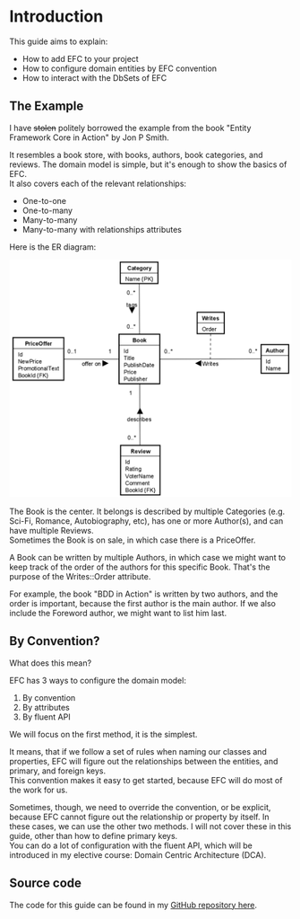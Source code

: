 # Introduction
This guide aims to explain:
* How to add EFC to your project
* How to configure domain entities by EFC convention
* How to interact with the DbSets of EFC

## The Example
I have <s>stolen</s> politely borrowed the example from the book "Entity Framework Core in Action" by Jon P Smith.

It resembles a book store, with books, authors, book categories, and reviews. The domain model is simple, but it's enough to show the basics of EFC.\
It also covers each of the relevant relationships:
* One-to-one
* One-to-many
* Many-to-many
* Many-to-many with relationships attributes

Here is the ER diagram:

![img.png](img.png)

The Book is the center. It belongs is described by multiple Categories (e.g. Sci-Fi, Romance, Autobiography, etc), has one or more Author(s), and can have multiple Reviews.\
Sometimes the Book is on sale, in which case there is a PriceOffer.

A Book can be written by multiple Authors, in which case we might want to keep track of the order of the authors for this specific Book. That's the purpose of the Writes::Order attribute.

For example, the book "BDD in Action" is written by two authors, and the order is important, because the first author is the main author.
If we also include the Foreword author, we might want to list him last.

## By Convention?
What does this mean?

EFC has 3 ways to configure the domain model:
1) By convention
2) By attributes
3) By fluent API

We will focus on the first method, it is the simplest.

It means, that if we follow a set of rules when naming our classes and properties, EFC will figure out the relationships between the entities, and primary, and foreign keys.\
This convention makes it easy to get started, because EFC will do most of the work for us.

Sometimes, though, we need to override the convention, or be explicit, 
because EFC cannot figure out the relationship or property by itself. In these cases, we can use the other two methods. 
I will not cover these in this guide, other than how to define primary keys.\
You can do a lot of configuration with the fluent API, which will be introduced in my elective course: Domain Centric Architecture (DCA).

## Source code
The code for this guide can be found in my [GitHub repository here](https://github.com/TroelsMortensen/IntroductionToEfc/tree/master).